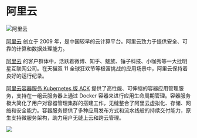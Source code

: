 # 阿里云

![阿里云](_images/aliyun-logo.png)

[阿里云](https://www.aliyun.com?source=5176.11533457&userCode=8lx5zmtu&type=copy) 创立于 2009 年，是中国较早的云计算平台。阿里云致力于提供安全、可靠的计算和数据处理能力。

[阿里云](https://www.aliyun.com?source=5176.11533457&userCode=8lx5zmtu&type=copy) 的客户群体中，活跃着微博、知乎、魅族、锤子科技、小咖秀等一大批明星互联网公司。在天猫双 11 全球狂欢节等极富挑战的应用场景中，阿里云保持着良好的运行纪录。

[阿里云容器服务 Kubernetes 版 ACK](https://www.aliyun.com/product/kubernetes?source=5176.11533457&userCode=8lx5zmtu&type=copy) 提供了高性能、可伸缩的容器应用管理服务，支持在一组云服务器上通过 Docker 容器来进行应用生命周期管理。容器服务极大简化了用户对容器管理集群的搭建工作，无缝整合了阿里云虚拟化、存储、网络和安全能力。容器服务提供了多种应用发布方式和流水线般的持续交付能力，原生支持微服务架构，助力用户无缝上云和跨云管理。

![](https://img.alicdn.com/tps/TB10yjtPpXXXXacXXXXXXXXXXXX-1531-1140.png)
